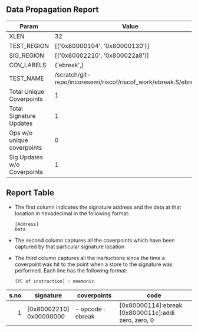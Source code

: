 
## Data Propagation Report

| Param                     | Value    |
|---------------------------|----------|
| XLEN                      | 32      |
| TEST_REGION               | [('0x80000104', '0x80000130')]      |
| SIG_REGION                | [('0x80002210', '0x800022a8')]      |
| COV_LABELS                | ('ebreak',)      |
| TEST_NAME                 | /scratch/git-repo/incoresemi/riscof/riscof_work/ebreak.S/ebreak.S    |
| Total Unique Coverpoints  | 1      |
| Total Signature Updates   | 1      |
| Ops w/o unique coverpoints | 0      |
| Sig Updates w/o Coverpoints | 1    |

## Report Table

- The first column indicates the signature address and the data at that location in hexadecimal in the following format: 
  ```
  [Address]
  Data
  ```

- The second column captures all the coverpoints which have been captured by that particular signature location

- The third column captures all the insrtuctions since the time a coverpoint was
  hit to the point when a store to the signature was performed. Each line has
  the following format:
  ```
  [PC of instruction] : mnemonic
  ```

|s.no|        signature         |     coverpoints      |                            code                            |
|---:|--------------------------|----------------------|------------------------------------------------------------|
|   1|[0x80002210]<br>0x00000000|- opcode : ebreak<br> |[0x80000114]:ebreak<br> [0x8000011c]:addi zero, zero, 0<br> |
